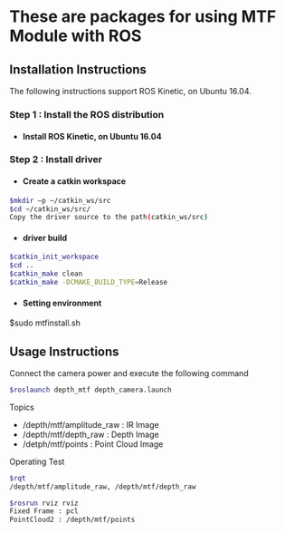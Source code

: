 # These are packages for using MTF Module with ROS

## Installation Instructions

The following instructions support ROS Kinetic, on Ubuntu 16.04.

### Step 1 : Install the ROS distribution
- #### Install ROS Kinetic, on Ubuntu 16.04

### Step 2 : Install driver
- #### Create a catkin workspace
```bash
$mkdir –p ~/catkin_ws/src
$cd ~/catkin_ws/src/
Copy the driver source to the path(catkin_ws/src)
```

- #### driver build
```bash
$catkin_init_workspace
$cd ..
$catkin_make clean
$catkin_make -DCMAKE_BUILD_TYPE=Release
```

- #### Setting environment
$sudo mtfinstall.sh

## Usage Instructions

Connect the camera power and execute the following command

```bash
$roslaunch depth_mtf depth_camera.launch
```

Topics
- /depth/mtf/amplitude_raw : IR Image
- /depth/mtf/depth_raw : Depth Image
- /detph/mtf/points : Point Cloud Image

Operating Test
```bash
$rqt
/depth/mtf/amplitude_raw, /depth/mtf/depth_raw
```

```bash
$rosrun rviz rviz
Fixed Frame : pcl
PointCloud2 : /depth/mtf/points
```
